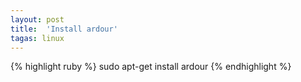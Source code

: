 ```yaml
---
layout: post
title:  'Install ardour'
tagas: linux
---
```

{% highlight ruby %}
sudo apt-get install ardour
{% endhighlight %}
